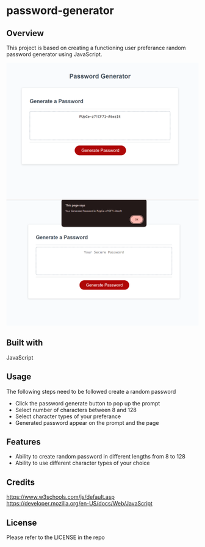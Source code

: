 # password-generator

## Overview
This project is based on creating a functioning user preferance random password generator using JavaScript. 

![Alt text](<assets/Screenshot 2024-01-07 193924.png>)
![Alt text](<assets/Screenshot 2024-01-07 194138.png>)

## Built with

JavaScript 

## Usage

The following steps need to be followed create a random password

* Click the password generate button to pop up the prompt
* Select number of characters between 8 and 128
* Select character types of your preferance 
* Generated password appear on the prompt and the page 

## Features

* Ability to create random password in different lengths from 8 to 128
* Ability to use different character types of your choice

## Credits

https://www.w3schools.com/js/default.asp
https://developer.mozilla.org/en-US/docs/Web/JavaScript

## License

Please refer to the LICENSE in the repo
